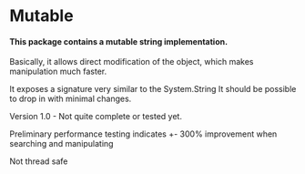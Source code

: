 # Mutable

#### This package contains a mutable string implementation.

Basically, it allows direct modification of the object, which makes manipulation much faster.

It exposes a signature very similar to the System.String It should be possible to drop in with minimal changes.

Version 1.0 - Not quite complete or tested yet.

Preliminary performance testing indicates +- 300% improvement when searching and manipulating

Not thread safe
